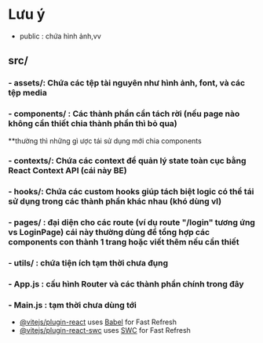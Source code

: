 #  Lưu ý

- public : chứa hình ảnh,vv
 ## src/
### - assets/: Chứa các tệp tài nguyên như hình ảnh, font, và các tệp media
### - components/ : Các thành phần cần tách rời (nếu page nào không cần thiết chia thành phần thì bỏ qua) 
**thường thì những gì ược tái sử dụng mới chia components
### - contexts/: Chứa các context để quản lý state toàn cục bằng React Context API (cái này BE)
### - hooks/: Chứa các custom hooks giúp tách biệt logic có thể tái sử dụng trong các thành phần khác nhau (khó dùng vl)
### - pages/ : đại diện cho các route (ví dụ route "/login" tương ứng vs LoginPage) cái này thường dùng để tổng hợp các components con thành 1 trang hoặc viết thêm nếu cần thiết
### - utils/ : chứa tiện ích tạm thời chưa đụng
### - App.js : cấu hình Router và các thành phần chính trong đây
### - Main.js : tạm thời chưa dùng tới


- [@vitejs/plugin-react](https://github.com/vitejs/vite-plugin-react/blob/main/packages/plugin-react/README.md) uses [Babel](https://babeljs.io/) for Fast Refresh
- [@vitejs/plugin-react-swc](https://github.com/vitejs/vite-plugin-react-swc) uses [SWC](https://swc.rs/) for Fast Refresh
